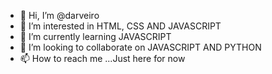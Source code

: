 - 👋 Hi, I’m @darveiro
- 👀 I’m interested in HTML, CSS AND JAVASCRIPT
- 🌱 I’m currently learning JAVASCRIPT
- 💞️ I’m looking to collaborate on JAVASCRIPT AND PYTHON
- 📫 How to reach me ...Just here for now




<!---
darveiro/darveiro is a ✨ special ✨ repository because its `README.md` (this file) appears on your GitHub profile.
You can click the Preview link to take a look at your changes.
--->
